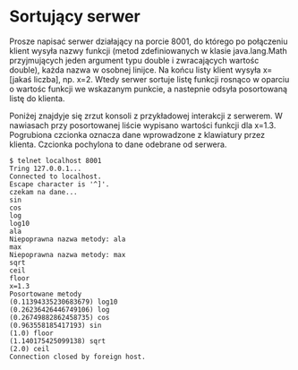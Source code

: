 # Sortujący serwer
Prosze napisać serwer działający na porcie 8001, do którego po połączeniu klient wysyła nazwy funkcji (metod zdefiniowanych w klasie java.lang.Math przyjmujących jeden argument typu double i zwracających wartośc double), każda nazwa w osobnej linijce. Na końcu listy klient wysyła x=[jakaś liczba], np. x=2. Wtedy serwer sortuje listę funkcji rosnąco w oparciu o wartośc funkcji we wskazanym punkcie, a nastepnie odsyła posortowaną listę do klienta.

Poniżej znajdyje się zrzut konsoli z przykładowej interakcji z serwerem. W nawiasach przy posortowanej liście wypisano wartości funkcji dla x=1.3. Pogrubiona czcionka oznacza dane wprowadzone z klawiatury przez klienta. Czcionka pochylona to dane odebrane od serwera.

```
$ telnet localhost 8001
Tring 127.0.0.1...
Connected to localhost.
Escape character is '^]'.
czekam na dane...
sin
cos
log
log10
ala
Niepoprawna nazwa metody: ala
max
Niepoprawna nazwa metody: max
sqrt
ceil
floor
x=1.3
Posortowane metody
(0.11394335230683679) log10
(0.26236426446749106) log
(0.26749882862458735) cos
(0.963558185417193) sin
(1.0) floor
(1.140175425099138) sqrt
(2.0) ceil
Connection closed by foreign host.
```
